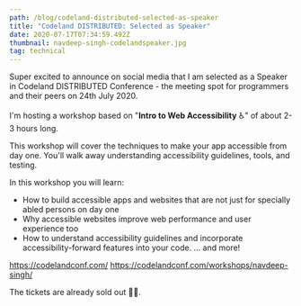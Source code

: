 ```yaml
---
path: /blog/codeland-distributed-selected-as-speaker
title: "Codeland DISTRIBUTED: Selected as Speaker"
date: 2020-07-17T07:34:59.492Z
thumbnail: navdeep-singh-codelandspeaker.jpg
tag: technical
---
```

Super excited to announce on social media that I am selected as a Speaker in Codeland DISTRIBUTED Conference - the meeting spot for programmers and their peers on 24th July 2020.\
\
I'm hosting a workshop based on "**Intro to Web Accessibility** ♿" of about 2-3 hours long.

This workshop will cover the techniques to make your app accessible from day one. You'll walk away understanding accessibility guidelines, tools, and testing.

In this workshop you will learn:

* How to build accessible apps and websites that are not just for specially abled persons on day one
* Why accessible websites improve web performance and user experience too
* How to understand accessibility guidelines and incorporate accessibility-forward features into your code. … and more!

https://codelandconf.com/
https://codelandconf.com/workshops/navdeep-singh/

The tickets are already sold out 🤷‍♂️.